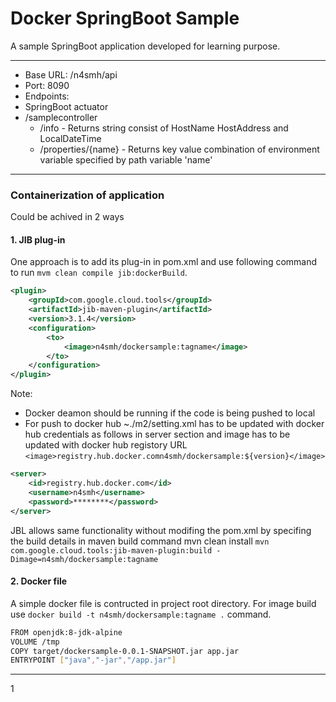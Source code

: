 # Docker SpringBoot Sample
A sample SpringBoot application developed for learning purpose.

------------
- Base URL: /n4smh/api
- Port: 8090
- Endpoints: 
 - SpringBoot actuator 
 - /samplecontroller
   - /info - Returns  string consist of HostName HostAddress and LocalDateTime
   - /properties/{name} - Returns key value combination of environment variable specified by path variable 'name'
   

------------
###  Containerization of application
Could be achived in 2 ways
#### 1. JIB plug-in

One approach is to add its plug-in in pom.xml and use following  command to run `mvm clean compile jib:dockerBuild`.
````xml
<plugin>
	<groupId>com.google.cloud.tools</groupId>
	<artifactId>jib-maven-plugin</artifactId>
	<version>3.1.4</version>
	<configuration>
		<to>
			<image>n4smh/dockersample:tagname</image>
		</to>					
	</configuration>
</plugin> 
````

Note: 
- Docker deamon should be running if the code is being pushed to local
- For push to docker hub ~./m2/setting.xml has to be updated with docker hub credentials as follows in server section and image has to be updated with docker hub registory URL `<image>registry.hub.docker.comn4smh/dockersample:${version}</image>`
```xml
<server>
	<id>registry.hub.docker.com</id>
	<username>n4smh</username>
	<password>********</password>
</server>
```

JBL allows same functionality without modifing the pom.xml by specifing the build details in maven build command mvn clean install `mvn com.google.cloud.tools:jib-maven-plugin:build -Dimage=n4smh/dockersample:tagname`
#### 2. Docker file
A simple docker file is contructed in project root directory.  For image build use `docker build -t n4smh/dockersample:tagname .` command.
```bash
FROM openjdk:8-jdk-alpine
VOLUME /tmp
COPY target/dockersample-0.0.1-SNAPSHOT.jar app.jar
ENTRYPOINT ["java","-jar","/app.jar"]
```
------------
1
